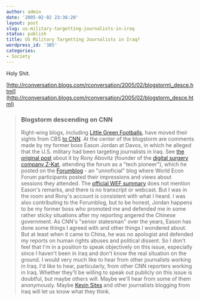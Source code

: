 ```yaml
---
author: admin
date: '2005-02-02 23:36:20'
layout: post
slug: us-military-targetting-journalists-in-iraq
status: publish
title: US Military Targetting Journalists in Iraq?
wordpress_id: '385'
categories:
- Society
---
```


Holy Shit.

[http://rconversation.blogs.com/rconversation/2005/02/blogstorm\_desce.html](http://rconversation.blogs.com/rconversation/2005/02/blogstorm_desce.html)

> ### Blogstorm descending on CNN
>
> Right-wing blogs, including [Little Green
> Footballs](http://littlegreenfootballs.com), have moved their sights
> from CBS [to
> CNN](http://littlegreenfootballs.com/weblog/?entry=14552_CNN-_Targeted_for_Seeking_the_Truth).
> At the center of the blogstorm are comments made by my former boss
> Eason Jordan at Davos, in which he alleged that the U.S. military had
> been targeting journalists in Iraq. See [the original
> post](http://www.forumblog.org/blog/2005/01/do_us_troops_ta.html)
> about it by Rony Abovitz (founder of the [digital surgery company
> Z-Kat](http://www.z-kat.com/), attending the forum as a "tech
> pioneer"), which he posted on the
> [Forumblog](http://www.forumblog.org) - an "unnoficial" blog where
> World Econ Forum participants posted their impressions and views about
> sessions they attended. The [official WEF
> summary](http://www.weforum.org/site/knowledgenavigator.nsf/Content/_S13066?open&event_id=1204&year_id=2005)
> does not mention Eason's remarks, and there is no transcript or
> webcast. But I was in the room and Rony's account is consistent with
> what I heard. I was also contributing to the Forumblog, but to be
> honest, Jordan happens to be my former boss who promoted me and
> defended me in some rather sticky situations after my reporting
> angered the Chinese government. As CNN's "senior statesman" over the
> years, Eason has done some things I agreed with and other things I
> wondered about. But at least when it came to China, he was no
> apologist and defended my reports on human rights abuses and political
> dissent. So I don't feel that I'm in a position to speak objectively
> on this issue, especially since I haven't been in Iraq and don't know
> the real situation on the ground. I would very much like to hear from
> other journalists working in Iraq. I'd like to hear, particularly,
> from other CNN reporters working in Iraq. Whether they'll be willing
> to speak out publicly on this issue is doubtful, but maybe others
> will. Maybe we'll hear from some of them anonymously. Maybe [Kevin
> Sites](http://www.kevinsites.net/2005_01_23_archive.html#110676213140973816)
> and other journalists blogging from Iraq will let us know what they
> think.
